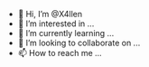 - 👋 Hi, I’m @X4llen
- 👀 I’m interested in ...
- 🌱 I’m currently learning ...
- 💞️ I’m looking to collaborate on ...
- 📫 How to reach me ...

<!---
X4llen/X4llen is a ✨ special ✨ repository because its `README.md` (this file) appears on your GitHub profile.
You can click the Preview link to take a look at your changes.
--->
